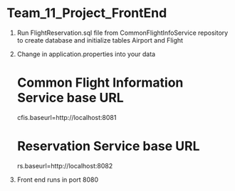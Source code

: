 # Team_11_Project_FrontEnd

1. Run FlightReservation.sql file from CommonFlightInfoService repository to create database and initialize tables Airport and Flight
2. Change in application.properties into your data
    # Common Flight Information Service base URL
    cfis.baseurl=http://localhost:8081

    # Reservation Service base URL
    rs.baseurl=http://localhost:8082
3. Front end runs in port 8080
